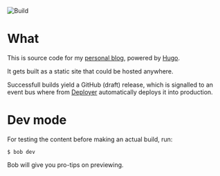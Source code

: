 ![Build](https://github.com/joonas-fi/joonas.fi-blog/workflows/Build/badge.svg)

What
====

This is source code for my [personal blog](https://joonas.fi/), powered by [Hugo](https://gohugo.io/).

It gets built as a static site that could be hosted anywhere.

Successfull builds yield a GitHub (draft) release, which is signalled to an event bus where
from [Deployer](https://github.com/function61/deployer) automatically deploys it into production.


Dev mode
========

For testing the content before making an actual build, run:

```
$ bob dev
```

Bob will give you pro-tips on previewing.

